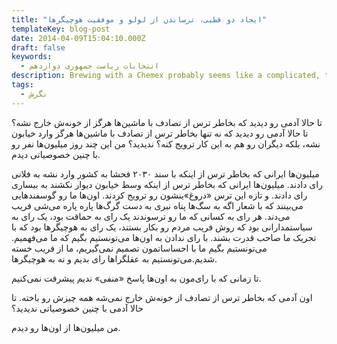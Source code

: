 ```yaml
---
title: "ایجاد دو قطبی، ترساندن از لولو و موفقیت هوچیگرها"
templateKey: blog-post
date: 2014-04-09T15:04:10.000Z
draft: false
keywords:
  - انتخابات ریاست جمهوری دوازدهم
description: Brewing with a Chemex probably seems like a complicated, time-consuming ordeal, but once you get used to the process, it becomes a soothing ritual that's worth the effort every time.
tags:
  - نگرش
---
```


تا حالا آدمی رو دیدید که بخاطر ترس از تصادف با ماشین‌ها هرگز از خونه‌ش خارج نشه؟ تا حالا آدمی رو دیدید که نه تنها بخاطر ترس از تصادف با ماشین‌ها هرگز وارد خیابون نشه، بلکه دیگران رو هم به این کار ترویج کنه؟ ندیدید؟ من این چند روز میلیون‌ها نفر رو با چنین خصوصیاتی دیدم.

میلیون‌ها ایرانی که بخاطر ترس از اینکه با سند ۲۰۳۰ فحشا به کشور وارد نشه به فلانی رای دادند. میلیون‌ها ایرانی که بخاطر ترس از اینکه وسط خیابون دیوار نکشند به بیساری رای دادند. و تازه این ترس «دروغ‌»ینشون رو ترویج کردند. اون‌ها ما رو گوسفندهایی می‌بینند که با شعار اگه به سگ‌ها پناه نبری به دست گرگ‌ها پاره پاره می‌شی فریب می‌دند. هر رای به کسانی که ما رو ترسوندند یک رای به حماقت بود، یک رای به سیاستمدارانی بود که روش فریب مردم رو بکار بستند، یک رای به هوچیگرها بود که با تحریک ما صاحب قدرت بشند. با رای ندادن به اون‌ها می‌تونستیم بگیم که ما می‌فهمیم. می‌تونستیم بگیم ما با احساساتمون تصمیم نمی‌گیریم، ما از فریب خسته شدیم.می‌تونستیم به عقلگراها رای بدیم و نه به هوچیگرها.

تا زمانی که با رای‌مون به اون‌ها پاسخ «منفی» ندیم پیشرفت نمی‌کنیم.

اون آدمی که بخاطر ترس از تصادف از خونه‌ش خارج نمی‌شه همه چیزش رو باخته. تا حالا آدمی با چنین خصوصیاتی ندیدید؟

من میلیون‌ها از اون‌ها رو دیدم.
